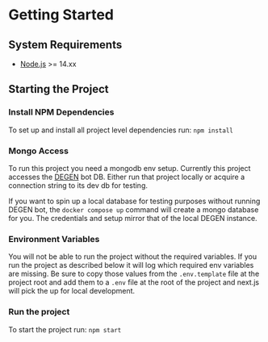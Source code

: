 # Getting Started

## System Requirements

- [Node.js](https://nodejs.org/en/) >= 14.xx

## Starting the Project

### Install NPM Dependencies

To set up and install all project level dependencies run: `npm install`

### Mongo Access

To run this project you need a mongodb env setup. Currently this project accesses the [DEGEN](https://github.com/BanklessDAO/DEGEN) bot DB. Either run that project locally or acquire a connection string to its dev db for testing.

If you want to spin up a local database for testing purposes without running DEGEN bot, the `docker compose up` command will create a mongo database for you. The credentials and setup mirror that of the local DEGEN instance.

### Environment Variables

You will not be able to run the project without the required variables. If you run the project as described below it will log which required env variables are missing. Be sure to copy those values from the `.env.template` file at the project root and add them to a `.env` file at the root of the project and next.js will pick the up for local development.

### Run the project

To start the project run: `npm start`
